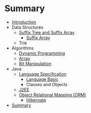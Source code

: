 # Summary

* [Introduction](README.md)
* Data Structures
   * [Suffix Tree and Suffix Array](suffix_tree_and_suffix_array.md)
       * [Suffix Array](suffix_array.md)
   * Trie
* Algorithms
   * [Dynamic Programming](dynamic_programming.md)
   * [Array](array.md)
   * [Bit Manipulation](bit_manipulation.md)
* Java
   * [Language Specification](java_language_specification.md)
       * [Language Basic](java_language_basic.md)
       * Classes and Objects
   * [J2EE](j2ee.md)
   * [Object Relational Mapping (ORM)](object_relational_mapping.md)
       * [Hibernate](hibernate.md)
* [Summary](SUMMARY.md)

